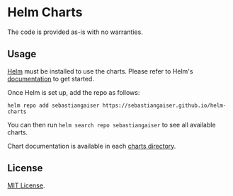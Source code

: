 # Helm Charts

The code is provided as-is with no warranties.

## Usage

[Helm](https://helm.sh) must be installed to use the charts.
Please refer to Helm's [documentation](https://helm.sh/docs/) to get started.

Once Helm is set up, add the repo as follows:

```console
helm repo add sebastiangaiser https://sebastiangaiser.github.io/helm-charts
```

You can then run `helm search repo sebastiangaiser` to see all available charts.

<!-- Keep full URL links to repo files because this README syncs from main to gh-pages.  -->
Chart documentation is available in each [charts directory](https://github.com/sebastiangaiser/helm-charts/).

## License

<!-- Keep full URL links to repo files because this README syncs from main to gh-pages.  -->
[MIT License](https://github.com/sebastiangaiser/helm-charts/blob/main/LICENSE).
